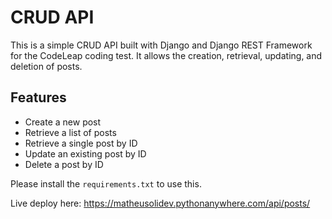 # CRUD API

This is a simple CRUD API built with Django and Django REST Framework for the CodeLeap coding test. It allows the creation, retrieval, updating, and deletion of posts.

## Features

- Create a new post
- Retrieve a list of posts
- Retrieve a single post by ID
- Update an existing post by ID
- Delete a post by ID

Please install the `requirements.txt` to use this.

Live deploy here: https://matheusolidev.pythonanywhere.com/api/posts/


